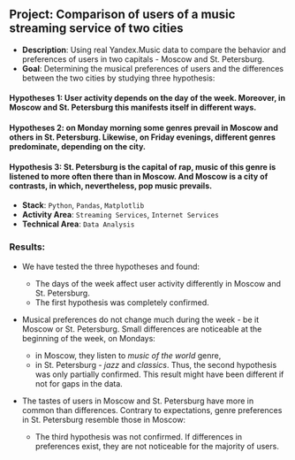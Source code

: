 ## Project: Comparison of users of a music streaming service of two cities
* **Description**: 
Using real Yandex.Music data to compare the behavior and preferences of users in two capitals - Moscow and St. Petersburg.
* **Goal**: 
Determining the musical preferences of users and the differences between the two cities by studying three hypothesis:
#### Hypotheses 1: User activity depends on the day of the week. Moreover, in Moscow and St. Petersburg this manifests itself in different ways.
#### Hypotheses 2: on Monday morning some genres prevail in Moscow and others in St. Petersburg. Likewise, on Friday evenings, different genres predominate, depending on the city.
#### Hypothesis 3: St. Petersburg is the capital of rap, music of this genre is listened to more often there than in Moscow. And Moscow is a city of contrasts, in which, nevertheless, pop music prevails.
* **Stack**: 
`Python`, `Pandas`, `Matplotlib`
* **Activity Area**:
`Streaming Services`, `Internet Services`
* **Technical Area**: 
`Data Analysis`

### Results:
- We have tested the three hypotheses and found:

  - The days of the week affect user activity differently in Moscow and St. Petersburg.
  - The first hypothesis was completely confirmed.

- Musical preferences do not change much during the week - be it Moscow or St. Petersburg. Small differences are noticeable at the beginning of the week, on Mondays:
  - in Moscow, they listen to _music of the world_ genre,
  - in St. Petersburg - _jazz_ and _classics_.
Thus, the second hypothesis was only partially confirmed. This result might have been different if not for gaps in the data.

- The tastes of users in Moscow and St. Petersburg have more in common than differences. Contrary to expectations, genre preferences in St. Petersburg resemble those in Moscow:
  - The third hypothesis was not confirmed. If differences in preferences exist, they are not noticeable for the majority of users.
